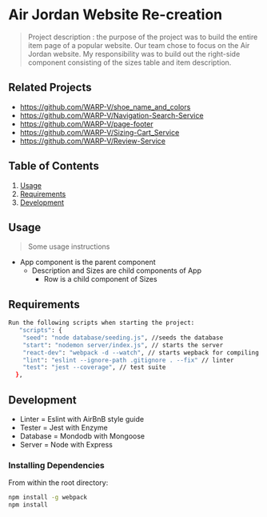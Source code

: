 # Air Jordan Website Re-creation

> Project description : the purpose of the project was to build the entire item page of a popular website. Our team chose to focus on the Air Jordan website. My responsibility was to build out the right-side component consisting of the sizes table and item description. 

## Related Projects

 - https://github.com/WARP-V/shoe_name_and_colors
 - https://github.com/WARP-V/Navigation-Search-Service
 - https://github.com/WARP-V/page-footer
 - https://github.com/WARP-V/Sizing-Cart_Service
 - https://github.com/WARP-V/Review-Service

## Table of Contents

1. [Usage](#Usage)
1. [Requirements](#requirements)
1. [Development](#development)

## Usage

> Some usage instructions

  - App component is the parent component
    - Description and Sizes are child components of App
      - Row is a child component of Sizes

## Requirements

```sh
Run the following scripts when starting the project:
   "scripts": {
    "seed": "node database/seeding.js", //seeds the database
    "start": "nodemon server/index.js", // starts the server
    "react-dev": "webpack -d --watch", // starts wepback for compiling files
    "lint": "eslint --ignore-path .gitignore . --fix" // linter 
    "test": "jest --coverage", // test suite
  },
```

## Development

  - Linter = Eslint with AirBnB style guide
  - Tester = Jest with Enzyme
  - Database = Mondodb with Mongoose
  - Server = Node with Express

### Installing Dependencies

From within the root directory:

```sh
npm install -g webpack
npm install
```

